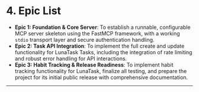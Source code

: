 # 4. Epic List

*   **Epic 1: Foundation & Core Server**: To establish a runnable, configurable MCP server skeleton using the FastMCP framework, with a working `stdio` transport layer and secure authentication handling.
*   **Epic 2: Task API Integration**: To implement the full create and update functionality for LunaTask Tasks, including the integration of rate limiting and robust error handling for API interactions.
*   **Epic 3: Habit Tracking & Release Readiness**: To implement habit tracking functionality for LunaTask, finalize all testing, and prepare the project for its initial public release with comprehensive documentation.

---